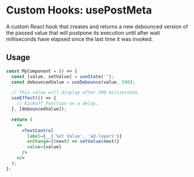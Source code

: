 # Custom Hooks: usePostMeta

A custom React hook that creates and returns a new debounced version of the passed value that will postpone its execution until after wait milliseconds have elapsed since the last time it was invoked.

## Usage

```jsx
const MyComponent = () => {
  const [value, setValue] = useState('');
  const debouncedValue = useDebounce(value, 500);

  // This value will display after 500 miliseconds
  useEffect(() => {
    // Kickoff Function on a delay.
  }, [debouncedValue]);

  return (
    <>
      <TextControl
        label={__('Set Value', 'ad-layers')}
        onChange={(next) => setValue(next)}
        value={value}
      />
    </>
  );
};
```
